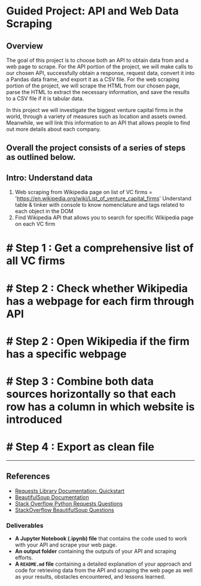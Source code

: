 # Guided Project: API and Web Data Scraping

## Overview

The goal of this project is to choose both an API to obtain data from and a web page to scrape. For the API portion of the project, we will  make calls to our chosen API, successfully obtain a response, request data, convert it into a Pandas data frame, and export it as a CSV file. For the web scraping portion of the project, we will scrape the HTML from our chosen page, parse the HTML to extract the necessary information, and save the results to a CSV file if it is tabular data.

In this project we will investigate the biggest venture capital firms in the world, through a variety of measures such as location and assets owned. Meanwhile, we will link this information to an API that allows people to find out more details about each company.

Overall the project consists of a series of steps as outlined below. 
---
## Intro: Understand data

1. Web scraping from Wikipedia page on list of VC firms = 'https://en.wikipedia.org/wiki/List_of_venture_capital_firms'
   Understand table & tinker with console to know nomenclature and tags related to each object in the DOM
2. Find Wikipedia API that allows you to search for specific Wikipedia page on each VC firm

# # Step 1 : Get a comprehensive list of all VC firms

# # Step 2 : Check whether Wikipedia has a webpage for each firm through API

# # Step 2 : Open Wikipedia if the firm has a specific webpage

# # Step 3 : Combine both data sources horizontally so that each row has a column in which website is introduced

# # Step 4 : Export as clean file
---

## References
* [Requests Library Documentation: Quickstart](http://docs.python-requests.org/en/master/user/quickstart/)
* [BeautifulSoup Documentation](https://www.crummy.com/software/BeautifulSoup/bs4/doc/)
* [Stack Overflow Python Requests Questions](https://stackoverflow.com/questions/tagged/python-requests)
* [StackOverflow BeautifulSoup Questions](https://stackoverflow.com/questions/tagged/beautifulsoup)

### Deliverables

* **A Jupyter Notebook (.ipynb) file** that contains the code used to work with your API and scrape your web page.
* **An output folder** containing the outputs of your API and scraping efforts.
* **A ``README.md`` file** containing a detailed explanation of your approach and code for retrieving data from the API and scraping the web page as well as your results, obstacles encountered, and lessons learned.

